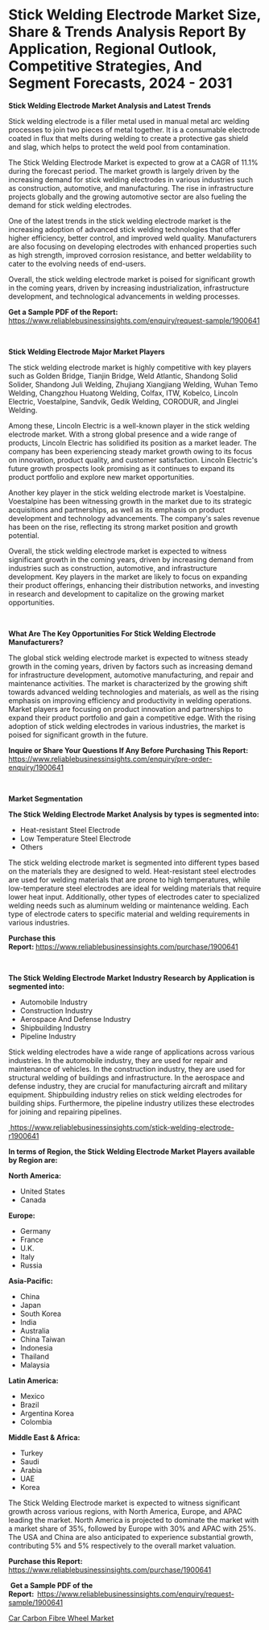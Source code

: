 <p><h1>Stick Welding Electrode Market Size, Share & Trends Analysis Report By Application, Regional Outlook, Competitive Strategies, And Segment Forecasts, 2024 - 2031</h1></p><p><strong>Stick Welding Electrode Market Analysis and Latest Trends</strong></p>
<p><p>Stick welding electrode is a filler metal used in manual metal arc welding processes to join two pieces of metal together. It is a consumable electrode coated in flux that melts during welding to create a protective gas shield and slag, which helps to protect the weld pool from contamination.</p><p>The Stick Welding Electrode Market is expected to grow at a CAGR of 11.1% during the forecast period. The market growth is largely driven by the increasing demand for stick welding electrodes in various industries such as construction, automotive, and manufacturing. The rise in infrastructure projects globally and the growing automotive sector are also fueling the demand for stick welding electrodes.</p><p>One of the latest trends in the stick welding electrode market is the increasing adoption of advanced stick welding technologies that offer higher efficiency, better control, and improved weld quality. Manufacturers are also focusing on developing electrodes with enhanced properties such as high strength, improved corrosion resistance, and better weldability to cater to the evolving needs of end-users.</p><p>Overall, the stick welding electrode market is poised for significant growth in the coming years, driven by increasing industrialization, infrastructure development, and technological advancements in welding processes.</p></p>
<p><strong>Get a Sample PDF of the Report:&nbsp;</strong> <a href="https://www.reliablebusinessinsights.com/enquiry/request-sample/1900641">https://www.reliablebusinessinsights.com/enquiry/request-sample/1900641</a></p>
<p>&nbsp;</p>
<p><strong>Stick Welding Electrode Major Market Players</strong></p>
<p><p>The stick welding electrode market is highly competitive with key players such as Golden Bridge, Tianjin Bridge, Weld Atlantic, Shandong Solid Solider, Shandong Juli Welding, Zhujiang Xiangjiang Welding, Wuhan Temo Welding, Changzhou Huatong Welding, Colfax, ITW, Kobelco, Lincoln Electric, Voestalpine, Sandvik, Gedik Welding, CORODUR, and Jinglei Welding.</p><p>Among these, Lincoln Electric is a well-known player in the stick welding electrode market. With a strong global presence and a wide range of products, Lincoln Electric has solidified its position as a market leader. The company has been experiencing steady market growth owing to its focus on innovation, product quality, and customer satisfaction. Lincoln Electric's future growth prospects look promising as it continues to expand its product portfolio and explore new market opportunities.</p><p>Another key player in the stick welding electrode market is Voestalpine. Voestalpine has been witnessing growth in the market due to its strategic acquisitions and partnerships, as well as its emphasis on product development and technology advancements. The company's sales revenue has been on the rise, reflecting its strong market position and growth potential.</p><p>Overall, the stick welding electrode market is expected to witness significant growth in the coming years, driven by increasing demand from industries such as construction, automotive, and infrastructure development. Key players in the market are likely to focus on expanding their product offerings, enhancing their distribution networks, and investing in research and development to capitalize on the growing market opportunities.</p></p>
<p>&nbsp;</p>
<p><strong>What Are The Key Opportunities For Stick Welding Electrode Manufacturers?</strong></p>
<p><p>The global stick welding electrode market is expected to witness steady growth in the coming years, driven by factors such as increasing demand for infrastructure development, automotive manufacturing, and repair and maintenance activities. The market is characterized by the growing shift towards advanced welding technologies and materials, as well as the rising emphasis on improving efficiency and productivity in welding operations. Market players are focusing on product innovation and partnerships to expand their product portfolio and gain a competitive edge. With the rising adoption of stick welding electrodes in various industries, the market is poised for significant growth in the future.</p></p>
<p><strong>Inquire or Share Your Questions If Any Before Purchasing This Report:</strong> <a href="https://www.reliablebusinessinsights.com/enquiry/pre-order-enquiry/1900641">https://www.reliablebusinessinsights.com/enquiry/pre-order-enquiry/1900641</a></p>
<p>&nbsp;</p>
<p><strong>Market Segmentation</strong></p>
<p><strong>The Stick Welding Electrode Market Analysis by types is segmented into:</strong></p>
<p><ul><li>Heat-resistant Steel Electrode</li><li>Low Temperature Steel Electrode</li><li>Others</li></ul></p>
<p><p>The stick welding electrode market is segmented into different types based on the materials they are designed to weld. Heat-resistant steel electrodes are used for welding materials that are prone to high temperatures, while low-temperature steel electrodes are ideal for welding materials that require lower heat input. Additionally, other types of electrodes cater to specialized welding needs such as aluminum welding or maintenance welding. Each type of electrode caters to specific material and welding requirements in various industries.</p></p>
<p><strong>Purchase this Report:&nbsp;</strong><a href="https://www.reliablebusinessinsights.com/purchase/1900641">https://www.reliablebusinessinsights.com/purchase/1900641</a></p>
<p>&nbsp;</p>
<p><strong>The Stick Welding Electrode Market Industry Research by Application is segmented into:</strong></p>
<p><ul><li>Automobile Industry</li><li>Construction Industry</li><li>Aerospace And Defense Industry</li><li>Shipbuilding Industry</li><li>Pipeline Industry</li></ul></p>
<p><p>Stick welding electrodes have a wide range of applications across various industries. In the automobile industry, they are used for repair and maintenance of vehicles. In the construction industry, they are used for structural welding of buildings and infrastructure. In the aerospace and defense industry, they are crucial for manufacturing aircraft and military equipment. Shipbuilding industry relies on stick welding electrodes for building ships. Furthermore, the pipeline industry utilizes these electrodes for joining and repairing pipelines.</p></p>
<p><a href="https://www.reliablebusinessinsights.com/stick-welding-electrode-r1900641">&nbsp;https://www.reliablebusinessinsights.com/stick-welding-electrode-r1900641</a></p>
<p><strong>In terms of Region, the Stick Welding Electrode Market Players available by Region are:</strong></p>
<p>
    <p> <strong> North America: </strong>
        <ul>
            <li>United States</li>
            <li>Canada</li>
        </ul>
        </p> 
    <p> <strong> Europe: </strong>
        <ul>
            <li>Germany</li>
            <li>France</li>
            <li>U.K.</li>
            <li>Italy</li>
            <li>Russia</li>
        </ul>
        </p> 
    <p> <strong> Asia-Pacific: </strong>
        <ul>
            <li>China</li>
            <li>Japan</li>
            <li>South Korea</li>
            <li>India</li>
            <li>Australia</li>
            <li>China Taiwan</li>
            <li>Indonesia</li>
            <li>Thailand</li>
            <li>Malaysia</li>
        </ul>
        </p> 
    <p> <strong> Latin America: </strong>
        <ul>
            <li>Mexico</li>
            <li>Brazil</li>
            <li>Argentina Korea</li>
            <li>Colombia</li>
        </ul>
        </p> 
    <p> <strong> Middle East & Africa: </strong>
        <ul>
            <li>Turkey</li>
            <li>Saudi</li>
            <li>Arabia</li>
            <li>UAE</li>
            <li>Korea</li>
        </ul>
    </p>
    </p>
<p><p>The Stick Welding Electrode market is expected to witness significant growth across various regions, with North America, Europe, and APAC leading the market. North America is projected to dominate the market with a market share of 35%, followed by Europe with 30% and APAC with 25%. The USA and China are also anticipated to experience substantial growth, contributing 5% and 5% respectively to the overall market valuation.</p></p>
<p><strong>Purchase this Report: </strong><a href="https://www.reliablebusinessinsights.com/purchase/1900641">https://www.reliablebusinessinsights.com/purchase/1900641</a></p>
<p>&nbsp;<strong>Get a Sample PDF of the Report:&nbsp;&nbsp;</strong><a href="https://www.reliablebusinessinsights.com/enquiry/request-sample/1900641">https://www.reliablebusinessinsights.com/enquiry/request-sample/1900641</a></p>
<p><strong></strong></p>
<p><p><a href="https://github.com/ctanaka235/Market-Research-Report-List-1/blob/main/car-carbon-fibre-wheel-market.md">Car Carbon Fibre Wheel Market</a></p></p>